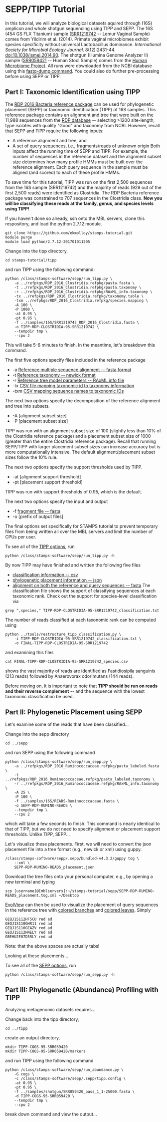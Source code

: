 SEPP/TIPP Tutorial
==================
In this tutorial, we will analyze biological datasets aquired through (16S) amplicon and whole shotgun sequencing using TIPP and SEPP. The 16S (454 GS FLX Titanium) sample ([SRR1219742](https://www.ncbi.nlm.nih.gov/biosample/SAMN02725485) -- Lemur Vaginal Sample) comes from Yildirim et al. (2014). Primate vaginal microbiomes exhibit species specificity without universal Lactobacillus dominance. *International Society for Microbial Ecology Journal*. 8(12):2431-44. [doi:10.1038/ismej.2014.90](https://www.ncbi.nlm.nih.gov/pubmed/25036926). The shotgun (Illumina Genome Analyzer II) sample ([SRR059421](https://www.ncbi.nlm.nih.gov/sra/SRX022983[accn]) -- Human Stool Sample) comes from the [Human Microbiome Project](http://www.hmpdacc.org). All runs were downloaded from the NCBI database using this [fastq-dump command](tools/fastq_dump.sh). You could also do further pre-processing before using SEPP or TIPP.

Part I: Taxonomic Identification using TIPP
-------------------------------------------
The [RDP 2016 Bacteria reference package](refpkgs/RDP_2016_Bacteria.refpkg) can be used for phylogenetic placement (SEPP) or taxonomic identification (TIPP) of 16S samples. This reference package contains an alignment and tree that were built on the 11,988 sequences from the [RDP database](https://rdp.cme.msu.edu/) -- selecting >1200 site-length, type isolates with quality "Good" and taxonomy from NCBI. However, recall that SEPP and TIPP require the following inputs:
+ A reference alignment and tree, and
+ A set of query sequences, i.e., fragments/reads of unknown origin
Both inputs affect the running time of SEPP and TIPP. For example, the number of sequences in the reference dataset and the alignment subset size determines how many profile HMMs must be built over the reference alignment. Each query sequence in the sample must be aligned (and scored) to each of these profile HMMs. 

To save time for this tutorial, TIPP was run on the first 2,500 sequences from the 16S sample (SRR1219742) and the majority of reads (929 out of the first 2,500 reads) were identified as Clostridia. The RDP Bacteria reference package was constrained to 707 sequences in the Clostridia class. **Now you will be classifying these reads at the family, genus, and species levels using TIPP!**

If you haven't done so already, ssh onto the MBL servers, clone this respository, and load the python 2.7.12 module.
```
git clone https://github.com/ekmolloy/stamps-tutorial.git
module purge
module load python/2.7.12-201701011205
```
Change into the tipp directory,
```
cd stamps-tutorial/tipp
```
and run TIPP using the following command:
```
python /class/stamps-software/sepp/run_tipp.py \
    -a ../refpkgs/RDP_2016_Clostridia.refpkg/pasta.fasta \
    -t ../refpkgs/RDP_2016_Clostridia.refpkg/pasta.taxonomy \
    -r ../refpkgs/RDP_2016_Clostridia.refpkg/RAxML_info.taxonomy \
    -tx ../refpkgs/RDP_2016_Clostridia.refpkg/taxonomy.table \
    -txm ../refpkgs/RDP_2016_Clostridia.refpkg/species.mapping \
    -A 100 \
    -P 1000 \
    -at 0.95 \
    -pt 0.95 \
    -f ../samples/16S/SRR1219742_RDP_2016_Clostridia.fasta \
    -o TIPP-RDP-CLOSTRIDIA-95-SRR1219742 \
    --tempdir tmp \
    --cpu 2
```
This will take 5-6 minutes to finish. In the meantime, let's breakdown this command.   

The first five options specify files included in the reference package
+ -a [Reference multiple sequence alignment -- fasta format](refpkgs/RDP_2016_Clostridia.refpkg/pasta.fasta)
+ -t [Reference taxonomy -- newick format](refpkgs/RDP_2016_Clostridia.refpkg/pasta.taxonomy)
+ -r [Reference tree model parameters -- RAxML info file](refpkgs/RDP_2016_Clostridia.refpkg/RAxML_info.taxonomy)
+ -tx [CSV file mapping taxonomic id to taxonomy information](refpkgs/RDP_2016_Clostridia.refpkg/taxonomy.table)
+ -txm [CSV mapping sequence names to taxonomic IDs](refpkgs/RDP_2016_Clostridia.refpkg/species.mapping)

The next two options specify the decomposition of the reference alignment and tree into subsets.
+ -A [alignment subset size]
+ -P [placement subset size]

TIPP was run with an alignment subset size of 100 (slightly less than 10% of the Clostridia reference package) and a placement subset size of 1000 (greater than the entire Clostridia reference package). Recall that running SEPP/TIPP with larger placement subset sizes can increase accuracy but is more computationally intensive. The default alignment/placement subset sizes follow the 10% rule.

The next two options specify the support thresholds used by TIPP.
+ -at [alignment support threshold]
+ -pt [placement support threshold]

TIPP was run with support thresholds of 0.95, which is the default. 

The next two options specify the input and output
+ -f [fragment file -- fasta](samples/16S/SRR1219742_RDP_2016_Clostridia.fasta)
+ -o [prefix of output files]

The final options set specifically for STAMPS tutorial to prevent temporary files from being written all over the MBL servers and limit the number of CPUs per user.

To see all of the [TIPP options](tipp-help.md), run
```
python /class/stamps-software/sepp/run_tipp.py -h
```
By now TIPP may have finished and written the following five files
+ [classification information -- csv](tipp/out/TIPP-RDP-CLOSTRIDIA-95-SRR1219742_classification.txt)
+ [phylogenetic placement information -- json](tipp/out/TIPP-RDP-CLOSTRIDIA-95-SRR1219742_placement.json)
+ [alignment on both the reference and query sequences -- fasta](tipp/out/TIPP-RDP-CLOSTRIDIA-95-SRR1219742_alignment.fasta.gz)
The classification file shows the support of classifying sequences at each taxonomic rank. Check out the support for species-level classification via
```
grep ",species," TIPP-RDP-CLOSTRIDIA-95-SRR1219742_classification.txt
```
The number of reads classified at each taxonomic rank can be computed using
```
python ../tools/restructure_tipp_classification.py \
    -i TIPP-RDP-CLOSTRIDIA-95-SRR1219742_classification.txt \
    -o FINAL-TIPP-RDP-CLOSTRIDIA-95-SRR1219742
```
and examining this files
```
cat FINAL-TIPP-RDP-CLOSTRIDIA-95-SRR1219742_species.csv
```
shows the vast majority of reads are identified as Fastidiosipila sanguinis (213 reads) followed by Anaerovorax odorimutans (144 reads).

Before moving on, it is important to note that **TIPP should be run on reads and their reverse complement** -- and the sequence with the lowest taxonomic classification be used.


Part II: Phylogenetic Placement using SEPP
------------------------------------------
Let's examine some of the reads that have been classified...

Change into the sepp directory
```
cd ../sepp
```
and run SEPP using the following command
```
python /class/stamps-software/sepp/run_sepp.py \
    -a ../refpkgs/RDP_2016_Ruminococcaceae.refpkg/pasta_labeled.fasta \
    -t ../refpkgs/RDP_2016_Ruminococcaceae.refpkg/pasta_labeled.taxonomy \
    -r ../refpkgs/RDP_2016_Ruminococcaceae.refpkg/RAxML_info.taxonomy \
    -A 25 \
    -P 100 \
    -f ../samples/16S/READS-Ruminococcaceae.fasta \
    -o SEPP-RDP-RUMINO-READS \
    --tempdir tmp \
    --cpu 2
```

which will take a few seconds to finish. This command is nearly identical to that of TIPP, but we do not need to specify alignment or placement support thresholds. Unlike TIPP, SEPP...

Let's visualize these placements. First, we will need to convert the json placement file into a tree format (e.g., newick or xml) using guppy.
```
/class/stamps-software/sepp/.sepp/bundled-v4.3.2/guppy tog \
    --xml \
    SEPP-RDP-RUMINO-READS_placement.json
```
Download the tree files onto your personal computer, e.g., by opening a new terminal and typing
```
scp [username]@[mblservers]:~/stamps-tutorial/sepp/SEPP-RDP-RUMINO-READS_placement.tog.xml ~/Desktop
```
[EvolView](http://www.evolgenius.info/evolview) can then be used to visualize the placement of query sequences in the reference tree with [colored branches](http://evolview.codeplex.com/wikipage?title=DatasetBranchColor) and [colored leaves](https://evolview.codeplex.com/wikipage?title=DatasetLeafColor). Simply 

```
GEQJ1S112HF5CU red ad   
GEQJ1S110GHR11 red ad   
GEQJ1S110GEAZV red ad   
GEQJ1S112HNELY red ad   
GBEHU2E07D5RLY red ad   
```
Note: that the above spaces are actually tabs!

Looking at these placements...

To see all of the [SEPP options](sepp-help.md), run
```
python /class/stamps-software/sepp/run_sepp.py -h
```

Part III: Phylogenetic (Abundance) Profiling with TIPP
------------------------------------------------------
Analyzing metagenomic datasets requires...

Change back into the tipp directory,
```
cd ../tipp
```
create an output directory,
```
mkdir TIPP-COGS-95-SRR059420
mkdir TIPP-COGS-95-SRR059420/markers
```
and run TIPP using the following command
```
python /class/stamps-software/sepp/run_abundance.py \
    -G cogs \
    -c /class/stamps-software/sepp/.sepp/tipp.config \
    -at 0.95 \
    -pt 0.95 \
    -f ../samples/shotgun/SRR059420_pass_1_1-25000.fasta \
    -d TIPP-COGS-95-SRR059420 \
    --tempdir tmp \
    --cpu 2
```
break down command and view the output...
